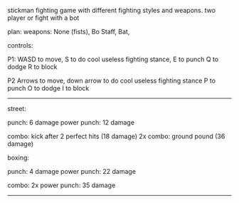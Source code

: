 stickman fighting game with different fighting styles and weapons.
two player or fight with a bot

plan:
weapons: None (fists), Bo Staff, Bat, 

controls:

P1: 
WASD to move, S to do cool useless fighting stance,
E to punch
Q to dodge
R to block

P2
Arrows to move, down arrow to do cool useless fighting stance
P to punch
O to dodge
I to block

-------------

street:

punch: 6 damage
power punch: 12 damage

combo: kick after 2 perfect hits (18 damage)
2x combo: ground pound (36 damage)

boxing:

punch: 4 damage
power punch: 22 damage

combo: 2x power punch: 35 damage

-------------
